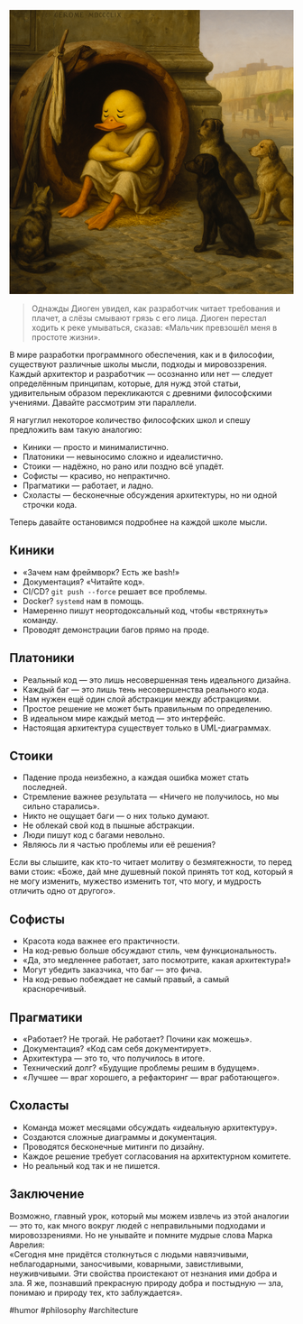 ![alt text](<Архитектурные-школы-как-философские.png>)

> Однажды Диоген увидел, как разработчик читает требования и плачет, а слёзы смывают грязь с его лица. Диоген перестал ходить к реке умываться, сказав: «Мальчик превзошёл меня в простоте жизни».

В мире разработки программного обеспечения, как и в философии, существуют различные школы мысли, подходы и мировоззрения. Каждый архитектор и разработчик — осознанно или нет — следует определённым принципам, которые, для нужд этой статьи, удивительным образом перекликаются с древними философскими учениями. Давайте рассмотрим эти параллели.

Я нагуглил некоторое количество философских школ и спешу предложить вам такую аналогию:
- Киники — просто и минималистично.
- Платоники  — невыносимо сложно и идеалистично.
- Стоики — надёжно, но рано или поздно всё упадёт.
- Софисты — красиво, но непрактично.
- Прагматики — работает, и ладно.
- Схоласты — бесконечные обсуждения архитектуры, но ни одной строчки кода.

Теперь давайте остановимся подробнее на каждой школе мысли.

## Киники
- «Зачем нам фреймворк? Есть же bash!»
- Документация? «Читайте код».
- CI/CD? `git push --force` решает все проблемы.
- Docker? `systemd` нам в помощь.
- Намеренно пишут неортодоксальный код, чтобы «встряхнуть» команду.
- Проводят демонстрации багов прямо на проде.

## Платоники
- Реальный код — это лишь несовершенная тень идеального дизайна.
- Каждый баг — это лишь тень несовершенства реального кода.
- Нам нужен ещё один слой абстракции между абстракциями.
- Простое решение не может быть правильным по определению.
- В идеальном мире каждый метод — это интерфейс.
- Настоящая архитектура существует только в UML-диаграммах.

## Стоики
- Падение прода неизбежно, а каждая ошибка может стать последней.
- Стремление важнее результата — «Ничего не получилось, но мы сильно старались».
- Никто не ощущает баги — о них только думают.
- Не облекай свой код в пышные абстракции.
- Люди пишут код с багами невольно.
- Являюсь ли я частью проблемы или её решения?

Если вы слышите, как кто-то читает молитву о безмятежности, то перед вами стоик: «Боже, дай мне душевный покой принять тот код, который я не могу изменить, мужество изменить тот, что могу, и мудрость отличить одно от другого».

## Софисты
- Красота кода важнее его практичности.
- На код-ревью больше обсуждают стиль, чем функциональность.
- «Да, это медленнее работает, зато посмотрите, какая архитектура!»
- Могут убедить заказчика, что баг — это фича.
- На код-ревью побеждает не самый правый, а самый красноречивый.

## Прагматики
- «Работает? Не трогай. Не работает? Почини как можешь».
- Документация? «Код сам себя документирует».
- Архитектура — это то, что получилось в итоге.
- Технический долг? «Будущие проблемы решим в будущем».
- «Лучшее — враг хорошего, а рефакторинг — враг работающего».

## Схоласты
- Команда может месяцами обсуждать «идеальную архитектуру».
- Создаются сложные диаграммы и документация.
- Проводятся бесконечные митинги по дизайну.
- Каждое решение требует согласования на архитектурном комитете.
- Но реальный код так и не пишется.

## Заключение

Возможно, главный урок, который мы можем извлечь из этой аналогии — это то, как много вокруг людей с неправильными подходами и мировоззрениями. Но не унывайте и помните мудрые слова Марка Аврелия:  
«Сегодня мне придётся столкнуться с людьми навязчивыми, неблагодарными, заносчивыми, коварными, завистливыми, неуживчивыми. Эти свойства проистекают от незнания ими добра и зла. Я же, познавший прекрасную природу добра и постыдную — зла, понимаю и природу тех, кто заблуждается».

#humor #philosophy #architecture